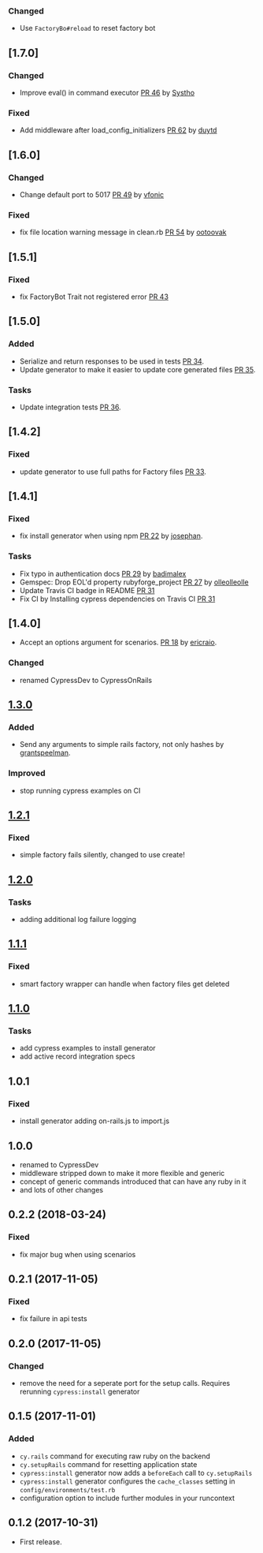 ### Changed
* Use `FactoryBo#reload` to reset factory bot

## [1.7.0]
[Compare]: https://github.com/shakacode/cypress-on-rails/compare/v1.6.0...v1.7.0

### Changed
*  Improve eval() in command executor [PR 46](https://github.com/shakacode/cypress-on-rails/pull/46) by [Systho](https://github.com/Systho)

### Fixed
* Add middleware after load_config_initializers [PR 62](https://github.com/shakacode/cypress-on-rails/pull/62) by [duytd](https://github.com/duytd)

## [1.6.0]
[Compare]: https://github.com/shakacode/cypress-on-rails/compare/v1.5.1...v1.6.0

### Changed
* Change default port to 5017 [PR 49](https://github.com/shakacode/cypress-on-rails/pull/49) by [vfonic](https://github/vfonic)

### Fixed
* fix file location warning message in clean.rb [PR 54](https://github.com/shakacode/cypress-on-rails/pull/54) by [ootoovak](https://github.com/ootoovak)

## [1.5.1]
[Compare]: https://github.com/shakacode/cypress-on-rails/compare/v1.5.0...v1.5.1

### Fixed
* fix FactoryBot Trait not registered error [PR 43](https://github.com/shakacode/cypress-on-rails/pull/43)

## [1.5.0]
[Compare]: https://github.com/shakacode/cypress-on-rails/compare/v1.4.2...v1.5.0

### Added
* Serialize and return responses to be used in tests [PR 34](https://github.com/shakacode/cypress-on-rails/pull/34).
* Update generator to make it easier to update core generated files [PR 35](https://github.com/shakacode/cypress-on-rails/pull/35).

### Tasks
* Update integration tests [PR 36](https://github.com/shakacode/cypress-on-rails/pull/36).

## [1.4.2]
[Compare]: https://github.com/shakacode/cypress-on-rails/compare/v1.4.1...v1.4.2

### Fixed
* update generator to use full paths for Factory files [PR 33](https://github.com/shakacode/cypress-on-rails/pull/33).

## [1.4.1]
[Compare]: https://github.com/shakacode/cypress-on-rails/compare/v1.4.0...v1.4.1

### Fixed
* fix install generator when using npm [PR 22](https://github.com/shakacode/cypress-on-rails/pull/22) by [josephan](https://github.com/josephan).

### Tasks
* Fix typo in authentication docs [PR 29](https://github.com/shakacode/cypress-on-rails/pull/27) by [badimalex](https://github.com/badimalex)
* Gemspec: Drop EOL'd property rubyforge_project [PR 27](https://github.com/shakacode/cypress-on-rails/pull/27) by [olleolleolle](https://github.com/olleolleolle)
* Update Travis CI badge in README [PR 31](https://github.com/shakacode/cypress-on-rails/pull/31)
* Fix CI by Installing cypress dependencies on Travis CI [PR 31](https://github.com/shakacode/cypress-on-rails/pull/31)

## [1.4.0]
[Compare]: https://github.com/shakacode/cypress-on-rails/compare/v1.3.0...v1.4.0

* Accept an options argument for scenarios. [PR 18](https://github.com/shakacode/cypress-on-rails/pull/18) by [ericraio](https://github.com/ericraio).

### Changed
* renamed CypressDev to CypressOnRails

## [1.3.0]
### Added
* Send any arguments to simple rails factory, not only hashes by [grantspeelman](https://github.com/grantspeelman).

### Improved
* stop running cypress examples on CI

## [1.2.1]
### Fixed
* simple factory fails silently, changed to use create!

## [1.2.0]
### Tasks
* adding additional log failure logging

## [1.1.1]
### Fixed
* smart factory wrapper can handle when factory files get deleted

## [1.1.0]
### Tasks
* add cypress examples to install generator
* add active record integration specs

## 1.0.1
### Fixed
* install generator adding on-rails.js to import.js

## 1.0.0
* renamed to CypressDev
* middleware stripped down to make it more flexible and generic
* concept of generic commands introduced that can have any ruby in it
* and lots of other changes

## 0.2.2 (2018-03-24)
### Fixed
* fix major bug when using scenarios

## 0.2.1 (2017-11-05)
### Fixed
* fix failure in api tests

## 0.2.0 (2017-11-05)
### Changed
* remove the need for a seperate port for the setup calls. Requires rerunning `cypress:install` generator

## 0.1.5 (2017-11-01)

### Added
* `cy.rails` command for executing raw ruby on the backend
* `cy.setupRails` command for resetting application state
* `cypress:install` generator now adds a `beforeEach` call to `cy.setupRails`
* `cypress:install` generator configures the `cache_classes` setting in `config/environments/test.rb`
* configuration option to include further modules in your runcontext

## 0.1.2 (2017-10-31)
* First release.

[1.3.0]: https://github.com/shakacode/cypress-on-rails/compare/v1.2.1...v1.3.0
[1.2.1]: https://github.com/shakacode/cypress-on-rails/compare/v1.2.0...v1.2.1
[1.2.0]: https://github.com/shakacode/cypress-on-rails/compare/v1.1.1...v1.2.0
[1.1.1]: https://github.com/shakacode/cypress-on-rails/compare/v1.1.0...v1.1.1
[1.1.0]: https://github.com/shakacode/cypress-on-rails/compare/v1.0.0...v1.1.0
